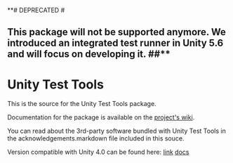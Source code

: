 **# DEPRECATED #
## This package will not be supported anymore. We introduced an integrated test runner in Unity 5.6 and will focus on developing it. ##**

Unity Test Tools
========

This is the source for the Unity Test Tools package.

Documentation for the package is available on the [project's wiki](https://bitbucket.org/Unity-Technologies/unitytesttools/wiki/Home).

You can read about the 3rd-party software bundled with Unity Test Tools in the acknowledgements.markdown file included in this souce.

Version compatible with Unity 4.0 can be found here: [link](https://oc.unity3d.com/public.php?service=files&t=2bdad18ae17d15d92343995294bb1118) [docs](https://oc.unity3d.com/public.php?service=files&t=e1d568d9ed5017396f883c22b791e84a)